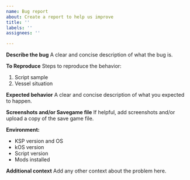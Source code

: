 ```yaml
---
name: Bug report
about: Create a report to help us improve
title: ''
labels: ''
assignees: ''

---
```


**Describe the bug**
A clear and concise description of what the bug is.

**To Reproduce**
Steps to reproduce the behavior:
1. Script sample
2. Vessel situation

**Expected behavior**
A clear and concise description of what you expected to happen.

**Screenshots and/or Savegame file**
If helpful, add screenshots and/or upload a copy of the save game file.

**Environment:**
 - KSP version and OS
 - kOS version
 - Script version
 - Mods installed

**Additional context**
Add any other context about the problem here.
